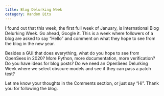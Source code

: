 ```yaml
---
title: Blog Delurking Week
category: Random Bits
---
```


I found out that this week, the first full week of January, is International Blog Delurking Week. 
Go ahead, Google it. This is a week where followers of a blog are asked to say “Hello” and comment 
on what they hope to see from the blog in the new year.

Besides a GUI that does everything, what do you hope to see from OpenSees in 2020? More Python, 
more documentation, more verification? Do you have ideas for blog posts? Do we need an 
OpenSees Delurking Week where we select obscure models and see if they can pass a patch test?

Let me know your thoughts in the Comments section, or just say “Hi”. Thank you for following the blog.
